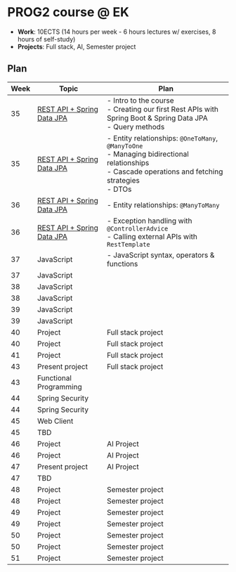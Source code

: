 # PROG2 course @ EK

- **Work**: 10ECTS (14 hours per week - 6 hours lectures w/ exercises, 8 hours of self-study)
- **Projects**: Full stack, AI, Semester project

## Plan


| Week | Topic                     | Plan                                                                 |
|------|---------------------------|----------------------------------------------------------------------|
| 35   | [REST API + Spring Data JPA](https://github.com/ek-osnb/e25-prog2/tree/main/01-rest-api-and-spring-data-jpa/01-intro-to-rest-api-and-jpa) | - Intro to the course<br/>- Creating our first Rest APIs with Spring Boot & Spring Data JPA<br/>- Query methods |
| 35   | [REST API + Spring Data JPA](https://github.com/ek-osnb/e25-prog2/tree/main/01-rest-api-and-spring-data-jpa/02-jpa-relations) | - Entity relationships: `@OneToMany`, `@ManyToOne`<br/>- Managing bidirectional relationships<br/>- Cascade operations and fetching strategies <br/>- DTOs |
| 36   | [REST API + Spring Data JPA](https://github.com/ek-osnb/e25-prog2/tree/main/01-rest-api-and-spring-data-jpa/03-jpa-relations-cont) | - Entity relationships: `@ManyToMany` |
| 36   | [REST API + Spring Data JPA](https://github.com/ek-osnb/e25-prog2/tree/main/01-rest-api-and-spring-data-jpa/04-exceptions-and-external-services) | - Exception handling with `@ControllerAdvice`<br/>- Calling external APIs with `RestTemplate` |
| 37   | JavaScript                | - JavaScript syntax, operators & functions |
| 37   | JavaScript                |                                                                      |
| 38   | JavaScript                |                                                                      |
| 38   | JavaScript                |                                                                      |
| 39   | JavaScript                |                                                                      |
| 39   | JavaScript                |                                                                      |
| 40   | Project                   | Full stack project                                                   |
| 40   | Project                   | Full stack project                                                   |
| 41   | Project                   | Full stack project                                                   |
| 43   | Present project           | Full stack project                                                   |
| 43   | Functional Programming    |                                                                      |
| 44   | Spring Security           |                                                                      |
| 44   | Spring Security           |                                                                      |
| 45   | Web Client                |                                                                      |
| 45   | TBD                       |                                                                      |
| 46   | Project                   | AI Project                                                           |
| 46   | Project                   | AI Project                                                           |
| 47   | Present project           | AI Project                                                           |
| 47   | TBD                       |                                                                      |
| 48   | Project                   | Semester project                                                     |
| 48   | Project                   | Semester project                                                     |
| 49   | Project                   | Semester project                                                     |
| 49   | Project                   | Semester project                                                     |
| 50   | Project                   | Semester project                                                     |
| 50   | Project                   | Semester project                                                     |
| 51   | Project                   | Semester project                                                     |

<!-- TODO: ADD Exercise column -->